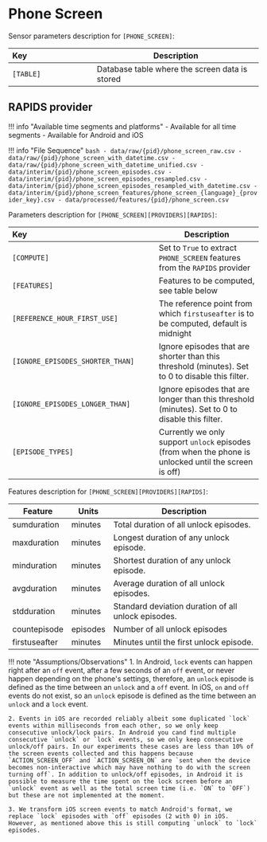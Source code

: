 # Phone Screen

Sensor parameters description for `[PHONE_SCREEN]`:

|Key&nbsp;&nbsp;&nbsp;&nbsp;&nbsp;&nbsp;&nbsp;&nbsp;&nbsp;&nbsp;&nbsp;&nbsp;&nbsp;&nbsp;&nbsp;&nbsp;&nbsp;&nbsp;&nbsp;&nbsp;&nbsp;&nbsp;&nbsp;&nbsp;&nbsp;&nbsp;&nbsp;&nbsp;&nbsp;            | Description |
|----------------|-----------------------------------------------------------------------------------------------------------------------------------
|`[TABLE]`| Database table where the screen data is stored

## RAPIDS provider

!!! info "Available time segments and platforms"
    - Available for all time segments
    - Available for Android and iOS

!!! info "File Sequence"
    ```bash
    - data/raw/{pid}/phone_screen_raw.csv
    - data/raw/{pid}/phone_screen_with_datetime.csv
    - data/raw/{pid}/phone_screen_with_datetime_unified.csv
    - data/interim/{pid}/phone_screen_episodes.csv
    - data/interim/{pid}/phone_screen_episodes_resampled.csv
    - data/interim/{pid}/phone_screen_episodes_resampled_with_datetime.csv
    - data/interim/{pid}/phone_screen_features/phone_screen_{language}_{provider_key}.csv
    - data/processed/features/{pid}/phone_screen.csv
    ```


Parameters description for `[PHONE_SCREEN][PROVIDERS][RAPIDS]`:

|Key&nbsp;&nbsp;&nbsp;&nbsp;&nbsp;&nbsp;&nbsp;&nbsp;&nbsp;&nbsp;&nbsp;&nbsp;&nbsp;&nbsp;&nbsp;&nbsp;&nbsp;&nbsp;&nbsp;&nbsp;&nbsp;&nbsp;&nbsp;&nbsp;&nbsp;&nbsp;&nbsp;&nbsp;&nbsp;&nbsp;&nbsp;&nbsp;&nbsp;&nbsp;&nbsp;&nbsp;&nbsp;&nbsp;&nbsp;&nbsp;&nbsp;&nbsp;&nbsp;&nbsp;&nbsp;&nbsp;&nbsp;&nbsp;&nbsp;&nbsp;&nbsp;&nbsp;&nbsp;&nbsp;&nbsp;&nbsp;&nbsp;&nbsp;            | Description |
|----------------|-----------------------------------------------------------------------------------------------------------------------------------
|`[COMPUTE]`| Set to `True` to extract `PHONE_SCREEN` features from the `RAPIDS` provider|
|`[FEATURES]` |         Features to be computed, see table below
|`[REFERENCE_HOUR_FIRST_USE]` |  The reference point from which `firstuseafter` is to be computed, default is midnight
|`[IGNORE_EPISODES_SHORTER_THAN]` |  Ignore episodes that are shorter than this threshold (minutes). Set to 0 to disable this filter.
|`[IGNORE_EPISODES_LONGER_THAN]` |  Ignore episodes that are longer than this threshold (minutes). Set to 0 to disable this filter.
|`[EPISODE_TYPES]` |  Currently we only support `unlock` episodes (from when the phone is unlocked until the screen is off)


Features description for `[PHONE_SCREEN][PROVIDERS][RAPIDS]`:

|Feature                    |Units      |Description|
|-------------------------- |---------- |---------------------------|
|sumduration               |minutes           |Total duration of all unlock episodes.
|maxduration               |minutes           |Longest duration of any unlock episode.
|minduration               |minutes           |Shortest duration of any unlock episode.
|avgduration               |minutes           |Average duration of all unlock episodes.
|stdduration               |minutes           |Standard deviation duration of all unlock episodes.
|countepisode              |episodes          |Number of all unlock episodes
|firstuseafter             |minutes           |Minutes until the first unlock episode.

<!-- |episodepersensedminutes   |episodes/minute   |The ratio between the total number of episodes in an epoch divided by the total time (minutes) the phone was sensing data. -->

!!! note "Assumptions/Observations"
    1. In Android, `lock` events can happen right after an `off` event, after a few seconds of an `off` event, or never happen depending on the phone\'s settings, therefore, an `unlock` episode is defined as the time between an `unlock` and a `off` event. In iOS, `on` and `off` events do not exist, so an `unlock` episode is defined as the time between an `unlock` and a `lock` event.

    2. Events in iOS are recorded reliably albeit some duplicated `lock` events within milliseconds from each other, so we only keep consecutive unlock/lock pairs. In Android you cand find multiple consecutive `unlock` or `lock` events, so we only keep consecutive unlock/off pairs. In our experiments these cases are less than 10% of the screen events collected and this happens because `ACTION_SCREEN_OFF` and `ACTION_SCREEN_ON` are `sent when the device becomes non-interactive which may have nothing to do with the screen turning off`. In addition to unlock/off episodes, in Android it is possible to measure the time spent on the lock screen before an `unlock` event as well as the total screen time (i.e. `ON` to `OFF`) but these are not implemented at the moment.

    3. We transform iOS screen events to match Android's format, we replace `lock` episodes with `off` episodes (2 with 0) in iOS. However, as mentioned above this is still computing `unlock` to `lock` episodes.
